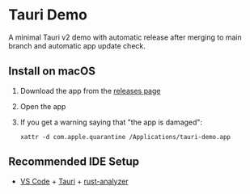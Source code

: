 # Tauri Demo

A minimal Tauri v2 demo with automatic release after merging to main branch and automatic app update check.

## Install on macOS

1. Download the app from the [releases page](https://github.com/sitek94/tauri-demo/releases)
2. Open the app
3. If you get a warning saying that "the app is damaged":

   ```
   xattr -d com.apple.quarantine /Applications/tauri-demo.app
   ```

## Recommended IDE Setup

- [VS Code](https://code.visualstudio.com/) +
  [Tauri](https://marketplace.visualstudio.com/items?itemName=tauri-apps.tauri-vscode) +
  [rust-analyzer](https://marketplace.visualstudio.com/items?itemName=rust-lang.rust-analyzer)
